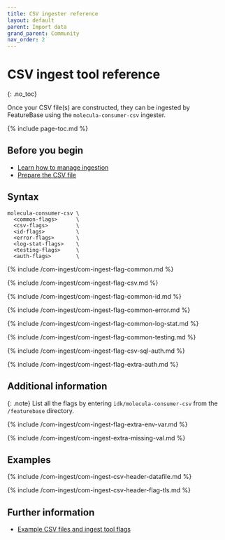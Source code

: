 ```yaml
---
title: CSV ingester reference
layout: default
parent: Import data
grand_parent: Community
nav_order: 2
---
```


# CSV ingest tool reference
{: .no_toc}

Once your CSV file(s) are constructed, they can be ingested by FeatureBase using the `molecula-consumer-csv` ingester.

{% include page-toc.md %}

## Before you begin

* [Learn how to manage ingestion](/docs/community/com-ingest/com-ingest-manage)
* [Prepare the CSV file](/docs/community/com-ingest/com-ingest-source-csv)

## Syntax

```
molecula-consumer-csv \
  <common-flags>      \
  <csv-flags>         \
  <id-flags>          \
  <error-flags>       \
  <log-stat-flags>    \
  <testing-flags>     \
  <auth-flags>        \
```

{% include /com-ingest/com-ingest-flag-common.md %}

{% include /com-ingest/com-ingest-flag-csv.md %}

{% include /com-ingest/com-ingest-flag-common-id.md %}

{% include /com-ingest/com-ingest-flag-common-error.md %}

{% include /com-ingest/com-ingest-flag-common-log-stat.md %}

{% include /com-ingest/com-ingest-flag-common-testing.md %}

{% include /com-ingest/com-ingest-flag-csv-sql-auth.md %}

{% include /com-ingest/com-ingest-flag-extra-auth.md %}

## Additional information

{: .note}
List all the flags by entering `idk/molecula-consumer-csv` from the `/featurebase` directory.

{% include /com-ingest/com-ingest-flag-extra-env-var.md %}

{% include /com-ingest/com-ingest-extra-missing-val.md %}

## Examples

{% include /com-ingest/com-ingest-csv-header-datafile.md %}

{% include /com-ingest/com-ingest-csv-header-flag-tls.md %}

## Further information

* [Example CSV files and ingest tool flags](/docs/community/com-ingest/com-ingest-example-csv)
